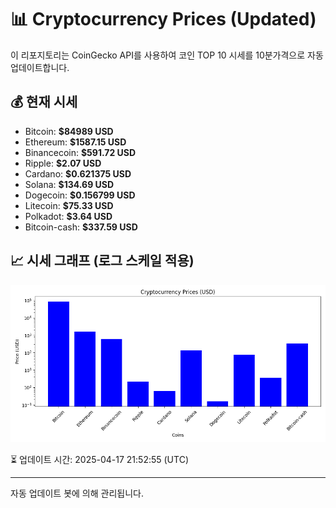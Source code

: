 
# 📊 Cryptocurrency Prices (Updated)

이 리포지토리는 CoinGecko API를 사용하여 코인 TOP 10 시세를 10분가격으로 자동 업데이트합니다.

## 💰 현재 시세
- Bitcoin: **$84989 USD**
- Ethereum: **$1587.15 USD**
- Binancecoin: **$591.72 USD**
- Ripple: **$2.07 USD**
- Cardano: **$0.621375 USD**
- Solana: **$134.69 USD**
- Dogecoin: **$0.156799 USD**
- Litecoin: **$75.33 USD**
- Polkadot: **$3.64 USD**
- Bitcoin-cash: **$337.59 USD**

## 📈 시세 그래프 (로그 스케일 적용)
![Crypto Prices](crypto_prices.png)

⏳ 업데이트 시간: 2025-04-17 21:52:55 (UTC)

---
자동 업데이트 봇에 의해 관리됩니다.
